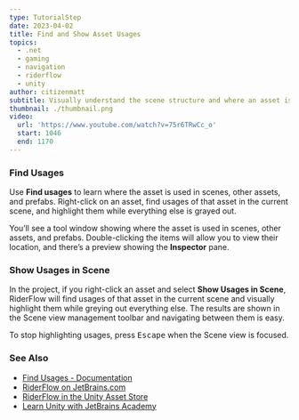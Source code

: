 ```yaml
---
type: TutorialStep
date: 2023-04-02
title: Find and Show Asset Usages
topics:
  - .net
  - gaming
  - navigation
  - riderflow
  - unity
author: citizenmatt
subtitle: Visually understand the scene structure and where an asset is used.
thumbnail: ./thumbnail.png
video:
  url: 'https://www.youtube.com/watch?v=75r6TRwCc_o'
  start: 1046
  end: 1170
---
```


### Find Usages

Use **Find usages** to learn where the asset is used in scenes, other assets, and prefabs.
Right-click on an asset, find usages of that asset in the current scene, and highlight them while everything else is grayed out.

You’ll see a tool window showing where the asset is used in scenes, other assets, and prefabs.
Double-clicking the items will allow you to view their location, and there’s a preview showing the **Inspector** pane.

### Show Usages in Scene

In the project, if you right-click an asset and select **Show Usages in Scene**, RiderFlow will find usages of that asset in the current scene
and visually highlight them while greying out everything else. The results are shown in the Scene view management toolbar and navigating between them is easy.

To stop highlighting usages, press <kbd>Escape</kbd> when the Scene view is focused.

### See Also

- [Find Usages - Documentation](https://www.jetbrains.com/help/riderflow/find-usages.html)
- [RiderFlow on JetBrains.com](https://www.jetbrains.com/riderflow/)
- [RiderFlow in the Unity Asset Store](https://assetstore.unity.com/packages/tools/level-design/riderflow-218574)
- [Learn Unity with JetBrains Academy](https://hyperskill.org/tracks/36?utm=rider_guide)
